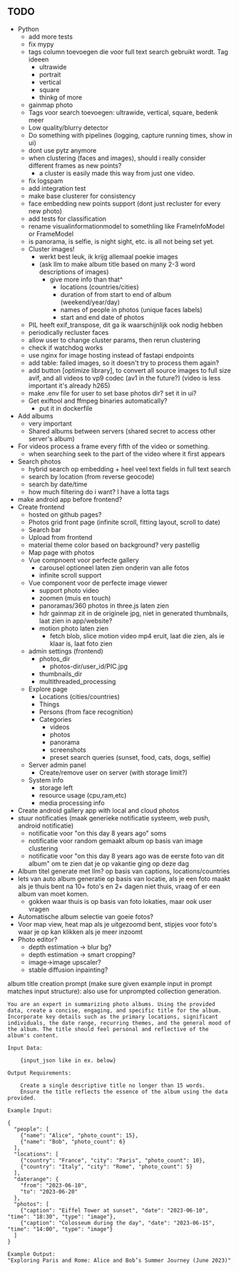 ## TODO

* Python
    * add more tests
    * fix mypy
    * tags column toevoegen die voor full text search gebruikt wordt. Tag ideeen
      * ultrawide
      * portrait
      * vertical
      * square
      * thinkg of more
    * gainmap photo
    * Tags voor search toevoegen: ultrawide, vertical, square, bedenk meer
    * Low quality/blurry detector
    * Do something with pipelines (logging, capture running times, show in ui)
    * dont use pytz anymore
    * when clustering (faces and images), should i really consider different frames as new points?
        * a cluster is easily made this way from just one video.
    * fix logspam
    * add integration test
    * make base clusterer for consistency
    * face embedding new points support (dont just recluster for every new photo)
    * add tests for classification
    * rename visualinformationmodel to somethling like FrameInfoModel or FrameModel
    * is panorama, is selfie, is night sight, etc. is all not being set yet.
    * Cluster images!
        * werkt best leuk, ik krijg allemaal poekie images
        * (ask llm to make album title based on many 2-3 word descriptions of images)
            * give more info than that^
                * locations (countries/cities)
                * duration of from start to end of album (weekend/year/day)
                * names of people in photos (unique faces labels)
                * start and end date of photos
    * PIL heeft exif_transpose, dit ga ik waarschijnlijk ook nodig hebben
    * periodically recluster faces
    * allow user to change cluster params, then rerun clustering
    * check if watchdog works
    * use nginx for image hosting instead of fastapi endpoints
    * add table: failed images, so it doesn't try to process them again?
    * add button [optimize library], to convert all source images to full size avif, and all videos to vp9 codec (av1 in
      the future?) (video is less important it's already h265)
    * make .env file for user to set base photos dir? set it in ui?
    * Get exiftool and ffmpeg binaries automatically?
        * put it in dockerfile
* Add albums
    * very important
    * Shared albums between servers (shared secret to access other server's album)
* For videos process a frame every fifth of the video or something.
    * when searching seek to the part of the video where it first appears
* Search photos
    * hybrid search op embedding + heel veel text fields in full text search
    * search by location (from reverse geocode)
    * search by date/time
    * how much filtering do i want? I have a lotta tags
* make android app before frontend?
* Create frontend
    * hosted on github pages?
    * Photos grid front page (infinite scroll, fitting layout, scroll to date)
    * Search bar
    * Upload from frontend
    * material theme color based on background? very pastellig
    * Map page with photos
    * Vue compnoent voor perfecte gallery
        * carousel optioneel laten zien onderin van alle fotos
        * infinite scroll support
    * Vue component voor de perfecte image viewer
        * support photo video
        * zoomen (muis en touch)
        * panoramas/360 photos in three.js laten zien
        * hdr gainmap zit in de originele jpg, niet in generated thumbnails, laat zien in app/website?
        * motion photo laten zien
            * fetch blob, slice motion video mp4 eruit, laat die zien, als ie klaar is, laat foto zien
    * admin settings (frontend)
        * photos_dir
            * photos-dir/user_id/PIC.jpg
        * thumbnails_dir
        * multithreaded_processing
    * Explore page
        * Locations (cities/countries)
        * Things
        * Persons (from face recognition)
        * Categories
            * videos
            * photos
            * panorama
            * screenshots
            * preset search queries (sunset, food, cats, dogs, selfie)
    * Server admin panel
        * Create/remove user on server (with storage limit?)
    * System info
        * storage left
        * resource usage (cpu,ram,etc)
        * media processing info
* Create android gallery app with local and cloud photos
* stuur notificaties (maak generieke notificatie systeem, web push, android notificatie)
    * notificatie voor "on this day 8 years ago" soms
    * notificatie voor random gemaakt album op basis van image clustering
    * notificatie voor "on this day 8 years ago was de eerste foto van dit album" om te zien dat je op vakantie ging op
      deze dag
* Album titel generate met llm? op basis van captions, locations/countries
* Iets van auto album generatie op basis van locatie, als je een foto maakt als je thuis bent na 10+ foto's en 2+ dagen
  niet thuis, vraag of er een album van moet komen.
    * gokken waar thuis is op basis van foto lokaties, maar ook user vragen
* Automatische album selectie van goeie fotos?
* Voor map view, heat map als je uitgezoomd bent, stipjes voor foto's waar je op kan klikken als je meer inzoomt
* Photo editor?
    * depth estimation -> blur bg?
    * depth estimation -> smart cropping?
    * image->image upscaler?
    * stable diffusion inpainting?

album title creation prompt (make sure given example input in prompt matches input structure):
also use for unprompted collection generation.

```
You are an expert in summarizing photo albums. Using the provided data, create a concise, engaging, and specific title for the album. Incorporate key details such as the primary locations, significant individuals, the date range, recurring themes, and the general mood of the album. The title should feel personal and reflective of the album's content.

Input Data:

    {input_json like in ex. below}

Output Requirements:

    Create a single descriptive title no longer than 15 words.
    Ensure the title reflects the essence of the album using the data provided.

Example Input:

{
  "people": [
    {"name": "Alice", "photo_count": 15},
    {"name": "Bob", "photo_count": 6}
  ],
  "locations": [
    {"country": "France", "city": "Paris", "photo_count": 10},
    {"country": "Italy", "city": "Rome", "photo_count": 5}
  ],
  "daterange": {
    "from": "2023-06-10",
    "to": "2023-06-20"
  },
  "photos": [
    {"caption": "Eiffel Tower at sunset", "date": "2023-06-10", "time": "18:30", "type": "image"},
    {"caption": "Colosseum during the day", "date": "2023-06-15", "time": "14:00", "type": "image"}
  ]
}

Example Output:
"Exploring Paris and Rome: Alice and Bob’s Summer Journey (June 2023)"

```